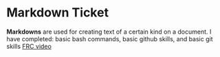 # Markdown Ticket
**Markdowns** are used for creating text of a certain kind on a document.
I have completed: basic bash commands, basic github skills, and basic git skills
[FRC video](https://www.youtube.com/watch?v=LgniEjI9cCM)

